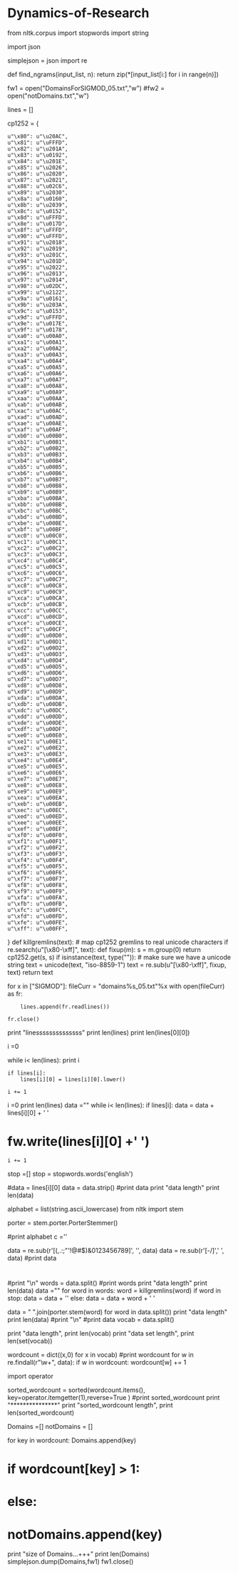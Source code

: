 # Dynamics-of-Research


from nltk.corpus import stopwords
import string

import json



simplejson = json
import re

def find_ngrams(input_list, n):
  return zip(*[input_list[i:] for i in range(n)])

fw1 = open("DomainsForSIGMOD_05.txt","w")
#fw2 = open("notDomains.txt","w")
    
lines = []


cp1252 = {

    u"\x80": u"\u20AC",
    u"\x81": u"\uFFFD",
    u"\x82": u"\u201A", 
    u"\x83": u"\u0192",
    u"\x84": u"\u201E",
    u"\x85": u"\u2026",
    u"\x86": u"\u2020",
    u"\x87": u"\u2021",
    u"\x88": u"\u02C6",
    u"\x89": u"\u2030",
    u"\x8a": u"\u0160",
    u"\x8b": u"\u2039",
    u"\x8c": u"\u0152",
    u"\x8d": u"\uFFFD",
    u"\x8e": u"\u017D",
    u"\x8f": u"\uFFFD",
    u"\x90": u"\uFFFD",
    u"\x91": u"\u2018",
    u"\x92": u"\u2019",
    u"\x93": u"\u201C",
    u"\x94": u"\u201D",
    u"\x95": u"\u2022",
    u"\x96": u"\u2013",
    u"\x97": u"\u2014",
    u"\x98": u"\u02DC",
    u"\x99": u"\u2122",
    u"\x9a": u"\u0161",
    u"\x9b": u"\u203A",
    u"\x9c": u"\u0153",
    u"\x9d": u"\uFFFD",
    u"\x9e": u"\u017E",
    u"\x9f": u"\u0178",
    u"\xa0": u"\u00A0",
    u"\xa1": u"\u00A1",
    u"\xa2": u"\u00A2",
    u"\xa3": u"\u00A3",
    u"\xa4": u"\u00A4",
    u"\xa5": u"\u00A5",
    u"\xa6": u"\u00A6",
    u"\xa7": u"\u00A7",
    u"\xa8": u"\u00A8",
    u"\xa9": u"\u00A9",
    u"\xaa": u"\u00AA",
    u"\xab": u"\u00AB",
    u"\xac": u"\u00AC",
    u"\xad": u"\u00AD",
    u"\xae": u"\u00AE",
    u"\xaf": u"\u00AF",
    u"\xb0": u"\u00B0",
    u"\xb1": u"\u00B1",
    u"\xb2": u"\u00B2",
    u"\xb3": u"\u00B3",
    u"\xb4": u"\u00B4",
    u"\xb5": u"\u00B5",
    u"\xb6": u"\u00B6",
    u"\xb7": u"\u00B7",
    u"\xb8": u"\u00B8",
    u"\xb9": u"\u00B9",
    u"\xba": u"\u00BA",
    u"\xbb": u"\u00BB",
    u"\xbc": u"\u00BC",
    u"\xbd": u"\u00BD",
    u"\xbe": u"\u00BE",
    u"\xbf": u"\u00BF",
    u"\xc0": u"\u00C0",
    u"\xc1": u"\u00C1",
    u"\xc2": u"\u00C2",
    u"\xc3": u"\u00C3",
    u"\xc4": u"\u00C4",
    u"\xc5": u"\u00C5",
    u"\xc6": u"\u00C6",
    u"\xc7": u"\u00C7",
    u"\xc8": u"\u00C8",
    u"\xc9": u"\u00C9",
    u"\xca": u"\u00CA",
    u"\xcb": u"\u00CB",
    u"\xcc": u"\u00CC",
    u"\xcd": u"\u00CD",
    u"\xce": u"\u00CE",
    u"\xcf": u"\u00CF",
    u"\xd0": u"\u00D0",
    u"\xd1": u"\u00D1",
    u"\xd2": u"\u00D2",
    u"\xd3": u"\u00D3",
    u"\xd4": u"\u00D4",
    u"\xd5": u"\u00D5",
    u"\xd6": u"\u00D6",
    u"\xd7": u"\u00D7",
    u"\xd8": u"\u00D8",
    u"\xd9": u"\u00D9",
    u"\xda": u"\u00DA",
    u"\xdb": u"\u00DB",
    u"\xdc": u"\u00DC",
    u"\xdd": u"\u00DD",
    u"\xde": u"\u00DE",
    u"\xdf": u"\u00DF",
    u"\xe0": u"\u00E0",
    u"\xe1": u"\u00E1",
    u"\xe2": u"\u00E2",
    u"\xe3": u"\u00E3",
    u"\xe4": u"\u00E4",
    u"\xe5": u"\u00E5",
    u"\xe6": u"\u00E6",
    u"\xe7": u"\u00E7",
    u"\xe8": u"\u00E8",
    u"\xe9": u"\u00E9",
    u"\xea": u"\u00EA",
    u"\xeb": u"\u00EB",
    u"\xec": u"\u00EC",
    u"\xed": u"\u00ED",
    u"\xee": u"\u00EE",
    u"\xef": u"\u00EF",
    u"\xf0": u"\u00F0",
    u"\xf1": u"\u00F1",
    u"\xf2": u"\u00F2",
    u"\xf3": u"\u00F3",
    u"\xf4": u"\u00F4",
    u"\xf5": u"\u00F5",
    u"\xf6": u"\u00F6",
    u"\xf7": u"\u00F7",
    u"\xf8": u"\u00F8",
    u"\xf9": u"\u00F9",
    u"\xfa": u"\u00FA",
    u"\xfb": u"\u00FB",
    u"\xfc": u"\u00FC",
    u"\xfd": u"\u00FD",
    u"\xfe": u"\u00FE",
    u"\xff": u"\u00FF",

}
def killgremlins(text):
    # map cp1252 gremlins to real unicode characters
    if re.search(u"[\x80-\xff]", text):
        def fixup(m):
            s = m.group(0)
            return cp1252.get(s, s)
        if isinstance(text, type("")):
            # make sure we have a unicode string
            text = unicode(text, "iso-8859-1")
        text = re.sub(u"[\x80-\xff]", fixup, text)
    return text




for x in ["SIGMOD"]:
    fileCurr = "domains%s_05.txt"%x
    with open(fileCurr) as fr:
    
        lines.append(fr.readlines())

    fr.close()

print "linessssssssssssss"
print len(lines)
print len(lines[0][0])

i =0



while i< len(lines):
    print i
    
    if lines[i]:
        lines[i][0] = lines[i][0].lower()
    
    i += 1
   
  
i =0
print len(lines)
data =""
while i< len(lines):
    if lines[i]:
        data = data + lines[i][0] + ' '
#    fw.write(lines[i][0] +' ')
    i += 1

stop =[]
stop = stopwords.words('english')

#data = lines[i][0]
data = data.strip()
#print data
print "data length"
print len(data)

alphabet = list(string.ascii_lowercase)
from nltk import stem

porter = stem.porter.PorterStemmer()

#print alphabet
c =''

data = re.sub(r'[(,.:;\"\'!@#$)&0123456789]', '', data)
data = re.sub(r'[-/]',' ', data)
#print data
#
#print "\n"
words = data.split()
#print words
print "data length"
print len(data)
data =""
for word in words:
    word = killgremlins(word)
    if word in stop:
        data = data + ''
    else:
        data = data + word + ' '




data = " ".join(porter.stem(word) for word in data.split())
print "data length"
print len(data)
#print "\n"
#print data
vocab = data.split()

print "data length",
print len(vocab)
print "data set length",
print len(set(vocab))


wordcount = dict((x,0) for x in vocab)
#print wordcount
for w in re.findall(r"\w+", data):
    if w in wordcount:
        wordcount[w] += 1

import operator

sorted_wordcount = sorted(wordcount.items(), key=operator.itemgetter(1),reverse=True )
#print sorted_wordcount
print "***************"
print "sorted_wordcount length",
print len(sorted_wordcount)




Domains =[]
notDomains = []


for key in wordcount:
    Domains.append(key)
#    if wordcount[key] > 1:
    
#    else:
#        notDomains.append(key)
print "size of Domains...+++"
print len(Domains)
simplejson.dump(Domains,fw1)
fw1.close()
